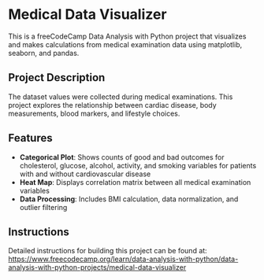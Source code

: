 # Medical Data Visualizer

This is a freeCodeCamp Data Analysis with Python project that visualizes and makes calculations from medical examination data using matplotlib, seaborn, and pandas.

## Project Description

The dataset values were collected during medical examinations. This project explores the relationship between cardiac disease, body measurements, blood markers, and lifestyle choices.

## Features

- **Categorical Plot**: Shows counts of good and bad outcomes for cholesterol, glucose, alcohol, activity, and smoking variables for patients with and without cardiovascular disease
- **Heat Map**: Displays correlation matrix between all medical examination variables
- **Data Processing**: Includes BMI calculation, data normalization, and outlier filtering

## Instructions

Detailed instructions for building this project can be found at: https://www.freecodecamp.org/learn/data-analysis-with-python/data-analysis-with-python-projects/medical-data-visualizer
